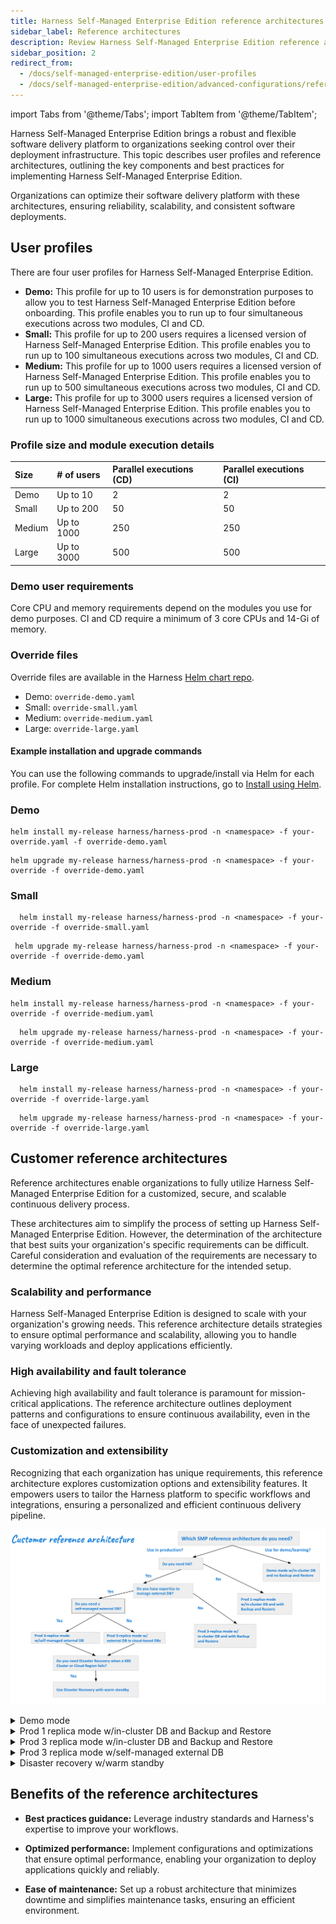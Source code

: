 ```yaml
---
title: Harness Self-Managed Enterprise Edition reference architectures
sidebar_label: Reference architectures
description: Review Harness Self-Managed Enterprise Edition reference architectures.
sidebar_position: 2
redirect_from:
  - /docs/self-managed-enterprise-edition/user-profiles
  - /docs/self-managed-enterprise-edition/advanced-configurations/reference-architecture
---
```


import Tabs from '@theme/Tabs';
import TabItem from '@theme/TabItem';

Harness Self-Managed Enterprise Edition brings a robust and flexible software delivery platform to organizations seeking control over their deployment infrastructure. This topic describes user profiles and reference architectures, outlining the key components and best practices for implementing Harness Self-Managed Enterprise Edition. 

Organizations can optimize their software delivery platform with these architectures, ensuring reliability, scalability, and consistent software deployments.

## User profiles

There are four user profiles for Harness Self-Managed Enterprise Edition.

- **Demo:** This profile for up to 10 users is for demonstration purposes to allow you to test Harness Self-Managed Enterprise Edition before onboarding. This profile enables you to run up to four simultaneous executions across two modules, CI and CD.
- **Small:** This profile for up to 200 users requires a licensed version of Harness Self-Managed Enterprise Edition. This profile enables you to run up to 100 simultaneous executions across two modules, CI and CD.
- **Medium:** This profile for up to 1000 users requires a licensed version of Harness Self-Managed Enterprise Edition. This profile enables you to run up to 500 simultaneous executions across two modules, CI and CD.
- **Large:** This profile for up to 3000 users requires a licensed version of Harness Self-Managed Enterprise Edition. This profile enables you to run up to 1000 simultaneous executions across two modules, CI and CD.

### Profile size and module execution details

| **Size** | **# of users** | **Parallel executions (CD)** | **Parallel executions (CI)** |
| :-- | :-- | :-- | :--
| Demo|Up to 10|2|2
| Small|Up to 200|50|50
| Medium|Up to 1000|250|250
| Large|Up to 3000|500|500

### Demo user requirements

Core CPU and memory requirements depend on the modules you use for demo purposes. CI and CD require a minimum of 3 core CPUs and 14-Gi of memory.

### Override files

Override files are available in the Harness [Helm chart repo](https://github.com/harness/helm-charts/blob/main/src/harness/).

- Demo: `override-demo.yaml`
- Small: `override-small.yaml`
- Medium: `override-medium.yaml`
- Large: `override-large.yaml`

#### Example installation and upgrade commands

You can use the following commands to upgrade/install via Helm for each profile. For complete Helm installation instructions, go to [Install using Helm](/docs/self-managed-enterprise-edition/install/install-using-helm).


### Demo
<Tabs>
<TabItem value="Demo install" label="Install">
  
   ```
   helm install my-release harness/harness-prod -n <namespace> -f your-override.yaml -f override-demo.yaml
   ```
</TabItem>
<TabItem value="Demo Upgrade" label="Upgrade">
  
   ```
   helm upgrade my-release harness/harness-prod -n <namespace> -f your-override -f override-demo.yaml
   ```
</TabItem>
</Tabs>

### Small
<Tabs>
<TabItem value="small install" label="Install">
  
  ```
    helm install my-release harness/harness-prod -n <namespace> -f your-override -f override-small.yaml
  ```
</TabItem>
<TabItem value="Small Upgrade" label="Upgrade">
  
  ```
   helm upgrade my-release harness/harness-prod -n <namespace> -f your-override -f override-demo.yaml
  ```
</TabItem>
</Tabs>

### Medium
<Tabs>
<TabItem value="small install" label="Install">

  ```
  helm install my-release harness/harness-prod -n <namespace> -f your-override -f override-medium.yaml
  ```
</TabItem>
<TabItem value="Small Upgrade" label="Upgrade">
  
  ```
    helm upgrade my-release harness/harness-prod -n <namespace> -f your-override -f override-medium.yaml
  ```
</TabItem>
</Tabs>

### Large
<Tabs>
<TabItem value="small install" label="Install">

  ```
    helm install my-release harness/harness-prod -n <namespace> -f your-override -f override-large.yaml
  ```
</TabItem>
<TabItem value="Small Upgrade" label="Upgrade">

  ```
    helm upgrade my-release harness/harness-prod -n <namespace> -f your-override -f override-large.yaml
  ```
</TabItem>
</Tabs>

## Customer reference architectures

Reference architectures enable organizations to fully utilize Harness Self-Managed Enterprise Edition for a customized, secure, and scalable continuous delivery process.

These architectures aim to simplify the process of setting up Harness Self-Managed Enterprise Edition. However, the determination of the architecture that best suits your organization's specific requirements can be difficult. Careful consideration and evaluation of the requirements are necessary to determine the optimal reference architecture for the intended setup.

### Scalability and performance

Harness Self-Managed Enterprise Edition is designed to scale with your organization's growing needs. This reference architecture details strategies to ensure optimal performance and scalability, allowing you to handle varying workloads and deploy applications efficiently.

### High availability and fault tolerance

Achieving high availability and fault tolerance is paramount for mission-critical applications. The reference architecture outlines deployment patterns and configurations to ensure continuous availability, even in the face of unexpected failures.

### Customization and extensibility

Recognizing that each organization has unique requirements, this reference architecture explores customization options and extensibility features. It empowers users to tailor the Harness platform to specific workflows and integrations, ensuring a personalized and efficient continuous delivery pipeline.

![](./static/smp-ref-arch-dt.png)

<details>
  <summary>
    Demo mode
  </summary>
  The demo mode reference architecture is designed for demonstration and learning purposes and includes an in-cluster database, but doesn't include backup and restore.
</details>

<details>
  <summary>
    Prod 1 replica mode w/in-cluster DB and Backup and Restore
  </summary>
  Prod 1 replica mode w/in-cluster DB and Backup and Restore is designed for organizations that use Harness Self-Managed Enterprise Edition in production but do not require HA.
</details>

<details>
  <summary>
    Prod 3 replica mode w/in-cluster DB and Backup and Restore
  </summary>
  Prod 3 replica mode w/in-cluster DB and Backup and Restore is designed for organizations that:

    - Use Harness Self-Managed Enterprise Edition in production
    - Require HA
    - Do not have the ability to manage external DBs
</details>

<details>
  <summary>
    Prod 3 replica mode w/self-managed external DB
  </summary>
    Prod 3 replica mode w/self-managed external DB is designed for organizations that:

    - Use Harness Self-Managed Enterprise Edition in production
    - Require HA
    - Have the need and ability to manage external DBs

    ## Database options

    You can configure any of the following external databases with Harness Self-Managed Enterprise Edition:

    - [Cloud-based MongoDB](/docs/self-managed-enterprise-edition/advanced-configurations/external-db/use-an-external-mongodb-database)
    - [Self-managed MongoDB](/docs/self-managed-enterprise-edition/advanced-configurations/external-db/use-an-external-self-managed-mongodb)
    - [Self-managed PostgreSQL](/docs/self-managed-enterprise-edition/advanced-configurations/external-db/use-an-external-postgres-database)
    - [Self-managed Redis](/docs/self-managed-enterprise-edition/advanced-configurations/external-db/use-an-external-redis-database)
    - [Self-managed TimescaleDB](/docs/self-managed-enterprise-edition/advanced-configurations/external-db/use-an-external-sm-timescaledb)
</details>

<details>
  <summary>
    Disaster recovery w/warm standby
  </summary>
    Disaster recovery w/warm standby is designed for organizations that:

    - Use Harness Self-Managed Enterprise Edition in production
    - Require HA
    - Have the expertise to manage external DBs
    - Require self-managed external DBs
    - Require DR when a Kubernetes cluster or cloud region fails

    For more information, refer [Set up disaster recovery](/docs/self-managed-enterprise-edition/advanced-configurations/set-up-disaster-recovery).
</details>

## Benefits of the reference architectures

- **Best practices guidance:** Leverage industry standards and Harness's expertise to improve your workflows.

- **Optimized performance:** Implement configurations and optimizations that ensure optimal performance, enabling your organization to deploy applications quickly and reliably.

- **Ease of maintenance:** Set up a robust architecture that minimizes downtime and simplifies maintenance tasks, ensuring an efficient environment.
